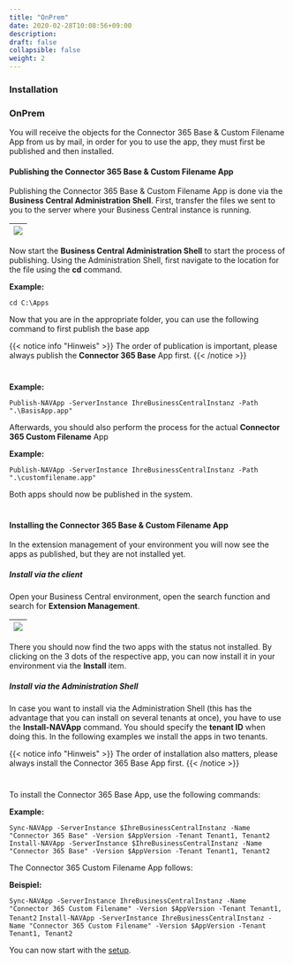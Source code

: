 ```yaml
---
title: "OnPrem"
date: 2020-02-28T10:08:56+09:00
description: 
draft: false
collapsible: false
weight: 2
---
```

### Installation

### OnPrem
You will receive the objects for the Connector 365 Base & Custom Filename App from us by mail, in order for you to use the app, they must first be published and then installed.

#### Publishing the Connector 365 Base & Custom Filename App
Publishing the Connector 365 Base & Custom Filename App is done via the **Business Central Administration Shell**. First, transfer the files we sent to you to the server where your Business Central instance is running.

|![](images/apps/adminshell.PNG)|
|-|

Now start the **Business Central Administration Shell** to start the process of publishing. Using the Administration Shell, first navigate to the location for the file using the **cd** command.

**Example:**

```cd C:\Apps```

Now that you are in the appropriate folder, you can use the following command to first publish the base app

{{< notice info "Hinweis" >}}
The order of publication is important, please always publish the **Connector 365 Base** App first.
{{< /notice >}}
#

**Example:**

```Publish-NAVApp -ServerInstance IhreBusinessCentralInstanz -Path ".\BasisApp.app"```

Afterwards, you should also perform the process for the actual **Connector 365 Custom Filename** App

**Example:**

```Publish-NAVApp -ServerInstance IhreBusinessCentralInstanz -Path ".\customfilename.app"```

Both apps should now be published in the system.

#

#### Installing the Connector 365 Base & Custom Filename App
In the extension management of your environment you will now see the apps as published, but they are not installed yet.

##### Install via the client
Open your Business Central environment, open the search function and search for **Extension Management**.

|![](images/apps/appinstallen.PNG)|
|-|

There you should now find the two apps with the status not installed. By clicking on the 3 dots of the respective app, you can now install it in your environment via the **Install** item.

##### Install via the Administration Shell
In case you want to install via the Administration Shell (this has the advantage that you can install on several tenants at once), you have to use the **Install-NAVApp** command. You should specify the **tenant ID** when doing this. In the following examples we install the apps in two tenants.

{{< notice info "Hinweis" >}}
The order of installation also matters, please always install the Connector 365 Base App first.
{{< /notice >}}
#

To install the Connector 365 Base App, use the following commands:

**Example:**

```Sync-NAVApp -ServerInstance $IhreBusinessCentralInstanz -Name "Connector 365 Base" -Version $AppVersion -Tenant Tenant1, Tenant2```
```Install-NAVApp -ServerInstance $IhreBusinessCentralInstanz -Name "Connector 365 Base" -Version $AppVersion -Tenant Tenant1, Tenant2```

The Connector 365 Custom Filename App follows:

**Beispiel:**

```Sync-NAVApp -ServerInstance IhreBusinessCentralInstanz -Name "Connector 365 Custom Filename" -Version $AppVersion -Tenant Tenant1, Tenant2```
```Install-NAVApp -ServerInstance IhreBusinessCentralInstanz -Name "Connector 365 Custom Filename" -Version $AppVersion -Tenant Tenant1, Tenant2```

You can now start with the [setup](/en-us/apps/custom-filename/first-steps/setup/).



